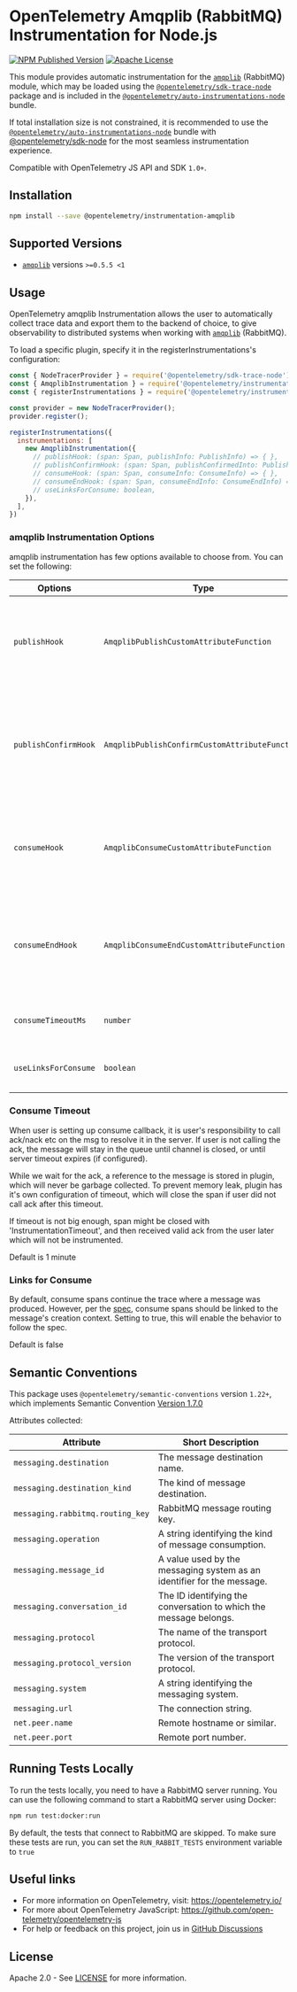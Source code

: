 # OpenTelemetry Amqplib (RabbitMQ) Instrumentation for Node.js

[![NPM Published Version][npm-img]][npm-url]
[![Apache License][license-image]][license-image]

This module provides automatic instrumentation for the [`amqplib`](https://www.npmjs.com/package/amqplib) (RabbitMQ) module, which may be loaded using the [`@opentelemetry/sdk-trace-node`](https://github.com/open-telemetry/opentelemetry-js/tree/main/packages/opentelemetry-sdk-trace-node) package and is included in the [`@opentelemetry/auto-instrumentations-node`](https://www.npmjs.com/package/@opentelemetry/auto-instrumentations-node) bundle.

If total installation size is not constrained, it is recommended to use the [`@opentelemetry/auto-instrumentations-node`](https://www.npmjs.com/package/@opentelemetry/auto-instrumentations-node) bundle with [@opentelemetry/sdk-node](`https://www.npmjs.com/package/@opentelemetry/sdk-node`) for the most seamless instrumentation experience.

Compatible with OpenTelemetry JS API and SDK `1.0+`.

## Installation

```bash
npm install --save @opentelemetry/instrumentation-amqplib
```

## Supported Versions

- [`amqplib`](https://www.npmjs.com/package/amqplib) versions `>=0.5.5 <1`

## Usage

OpenTelemetry amqplib Instrumentation allows the user to automatically collect trace data and export them to the backend of choice, to give observability to distributed systems when working with [`amqplib`](https://github.com/amqp-node/amqplib) (RabbitMQ).

To load a specific plugin, specify it in the registerInstrumentations's configuration:

```js
const { NodeTracerProvider } = require('@opentelemetry/sdk-trace-node');
const { AmqplibInstrumentation } = require('@opentelemetry/instrumentation-amqplib');
const { registerInstrumentations } = require('@opentelemetry/instrumentation');

const provider = new NodeTracerProvider();
provider.register();

registerInstrumentations({
  instrumentations: [
    new AmqplibInstrumentation({
      // publishHook: (span: Span, publishInfo: PublishInfo) => { },
      // publishConfirmHook: (span: Span, publishConfirmedInto: PublishConfirmedInfo) => { },
      // consumeHook: (span: Span, consumeInfo: ConsumeInfo) => { },
      // consumeEndHook: (span: Span, consumeEndInfo: ConsumeEndInfo) => { },
      // useLinksForConsume: boolean,
    }),
  ],
})
```

### amqplib Instrumentation Options

amqplib instrumentation has few options available to choose from. You can set the following:

| Options              | Type                                           | Description                                                                         |
| -------------------- | ---------------------------------------------- | ----------------------------------------------------------------------------------- |
| `publishHook`        | `AmqplibPublishCustomAttributeFunction`        | hook for adding custom attributes before publish message is sent.                   |
| `publishConfirmHook` | `AmqplibPublishConfirmCustomAttributeFunction` | hook for adding custom attributes after publish message is confirmed by the broker. |
| `consumeHook`        | `AmqplibConsumeCustomAttributeFunction`        | hook for adding custom attributes before consumer message is processed.             |
| `consumeEndHook`     | `AmqplibConsumeEndCustomAttributeFunction`     | hook for adding custom attributes after consumer message is acked to server.        |
| `consumeTimeoutMs`   | `number`                                       | read [Consume Timeout](#consume-timeout) below                                      |
| `useLinksForConsume` | `boolean`                                      | read [Links for Consume](#links-for-consume) below                                    |

### Consume Timeout

When user is setting up consume callback, it is user's responsibility to call ack/nack etc on the msg to resolve it in the server. If user is not calling the ack, the message will stay in the queue until channel is closed, or until server timeout expires (if configured).

While we wait for the ack, a reference to the message is stored in plugin, which
will never be garbage collected.
To prevent memory leak, plugin has it's own configuration of timeout, which will close the span if user did not call ack after this timeout.

If timeout is not big enough, span might be closed with 'InstrumentationTimeout', and then received valid ack from the user later which will not be instrumented.

Default is 1 minute

### Links for Consume

By default, consume spans continue the trace where a message was produced. However, per the [spec](https://opentelemetry.io/docs/specs/semconv/messaging/messaging-spans/#consumer-spans), consume spans should be linked to the message's creation context. Setting to true, this will enable the behavior to follow the spec.

Default is false

## Semantic Conventions

This package uses `@opentelemetry/semantic-conventions` version `1.22+`, which implements Semantic Convention [Version 1.7.0](https://github.com/open-telemetry/opentelemetry-specification/blob/v1.7.0/semantic_conventions/README.md)

Attributes collected:

| Attribute                        | Short Description                                                      |
| -------------------------------- | ---------------------------------------------------------------------- |
| `messaging.destination`          | The message destination name.                                          |
| `messaging.destination_kind`     | The kind of message destination.                                       |
| `messaging.rabbitmq.routing_key` | RabbitMQ message routing key.                                          |
| `messaging.operation`            | A string identifying the kind of message consumption.                  |
| `messaging.message_id`           | A value used by the messaging system as an identifier for the message. |
| `messaging.conversation_id`      | The ID identifying the conversation to which the message belongs.      |
| `messaging.protocol`             | The name of the transport protocol.                                    |
| `messaging.protocol_version`     | The version of the transport protocol.                                 |
| `messaging.system`               | A string identifying the messaging system.                             |
| `messaging.url`                  | The connection string.                                                 |
| `net.peer.name`                  | Remote hostname or similar.                                            |
| `net.peer.port`                  | Remote port number.                                                    |

## Running Tests Locally

To run the tests locally, you need to have a RabbitMQ server running.  You can use the following command to start a RabbitMQ server using Docker:

```bash
npm run test:docker:run
```

By default, the tests that connect to RabbitMQ are skipped. To make sure these tests are run, you can set the `RUN_RABBIT_TESTS` environment variable to `true`

## Useful links

- For more information on OpenTelemetry, visit: <https://opentelemetry.io/>
- For more about OpenTelemetry JavaScript: <https://github.com/open-telemetry/opentelemetry-js>
- For help or feedback on this project, join us in [GitHub Discussions][discussions-url]

## License

Apache 2.0 - See [LICENSE][license-url] for more information.

[discussions-url]: https://github.com/open-telemetry/opentelemetry-js/discussions
[license-url]: https://github.com/open-telemetry/opentelemetry-js-contrib/blob/main/LICENSE
[license-image]: https://img.shields.io/badge/license-Apache_2.0-green.svg?style=flat
[npm-url]: https://www.npmjs.com/package/@opentelemetry/instrumentation-amqplib
[npm-img]: https://badge.fury.io/js/%40opentelemetry%2Finstrumentation-amqplib.svg
